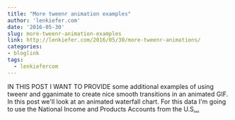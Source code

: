 ```yaml
---
title: "More tweenr animation examples"
author: 'lenkiefer.com'
date: '2016-05-30'
slug: more-tweenr-animation-examples
link: http://lenkiefer.com/2016/05/30/more-tweenr-animations/
categories:
- bloglink
tags:
  - lenkiefercom
---
```


IN THIS POST I WANT TO PROVIDE some additional examples of using tweenr and gganimate to create nice smooth transitions in an animated GIF. In this post we'll look at an animated waterfall chart. For this data I'm going to use the National Income and Products Accounts from the U.S[... <i class="fas fa-external-link-alt"></i>](http://lenkiefer.com/2016/05/30/more-tweenr-animations/)

